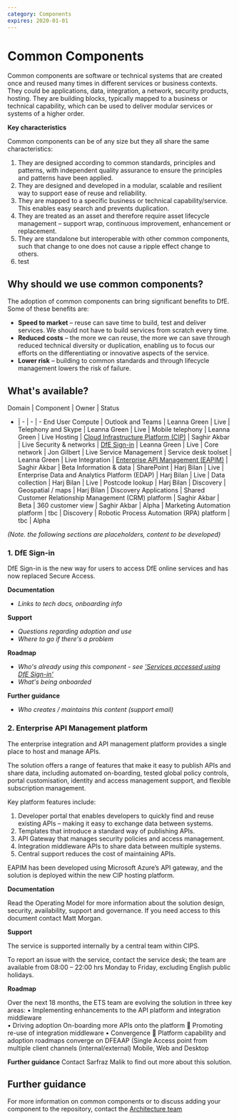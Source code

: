 ```yaml
---
category: Components
expires: 2020-01-01
---
```


# Common Components
Common components are software or technical systems that are created once and reused many times in different services or business contexts. They could be applications, data, integration, a network, security products, hosting. They are building blocks, typically mapped to a business or technical capability, which can be used to deliver modular services or systems of a higher order.

__Key characteristics__

Common components can be of any size but they all share the same characteristics:
1. They are designed according to common standards, principles and patterns, with independent quality assurance to ensure the principles and patterns have been applied.
2. They are designed and developed in a modular, scalable and resilient way to support ease of reuse and reliability.
3. They are mapped to a specific business or technical capability/service. This enables easy search and prevents duplication.
4. They are treated as an asset and therefore require asset lifecycle management – support wrap, continuous improvement, enhancement or replacement.
5. They are standalone but interoperable with other common components, such that change to one does not cause a ripple effect change to others.
6. test

## Why should we use common components? ##

The adoption of common components can bring significant benefits to DfE. Some of these benefits are:
- __Speed to market__ – reuse can save time to build, test and deliver services. We should not have to build services from scratch every time.
- __Reduced costs__ – the more we can reuse, the more we can save through reduced technical diversity or duplication, enabling us to focus our efforts on the differentiating or innovative aspects of the service.
- __Lower risk__ – building to common standards and through lifecycle management lowers the risk of failure.

## What's available? ##

Domain | Component | Owner | Status
- | - | - | -
End User Compute | Outlook and Teams | Leanna Green | Live
| Telephony and Skype | Leanna Green | Live
| Mobile telephony | Leanna Green | Live
Hosting | [Cloud Infrastructure Platform (CIP)](https://educationgovuk.sharepoint.com/sites/ciog/groupdelivery/Home.aspx) | Saghir Akbar | Live
Security & networks | [DfE Sign-in](#dfe-signin) | Leanna Green | Live
| Core network | Jon Gilbert | Live
Service Management | Service desk toolset | Leanna Green | Live
Integration | [Enterprise API Management (EAPIM)](#eapim) | Saghir Akbar | Beta
Information & data | SharePoint | Harj Bilan | Live
| Enterprise Data and Analytics Platform (EDAP) | Harj Bilan | Live
| Data collection | Harj Bilan | Live
| Postcode lookup | Harj Bilan | Discovery
| Geospatial / maps | Harj Bilan | Discovery
Applications | Shared Customer Relationship Management (CRM) platform | Saghir Akbar | Beta
| 360 customer view | Saghir Akbar | Alpha
| Marketing Automation platform | tbc | Discovery
| Robotic Process Automation (RPA) platform | tbc | Alpha

_(Note. the following sections are placeholders, content to be developed)_

<a name="dfe-signin"></a>
### 1. DfE Sign-in
DfE Sign-in is the new way for users to access DfE online services and has now replaced Secure Access.

__Documentation__

- _Links to tech docs, onboarding info_

__Support__

- _Questions regarding adoption and use_
- _Where to go if there's a problem_

__Roadmap__

- _Who's already using this component - see ['Services accessed using DfE Sign-in'](https://services.signin.education.gov.uk/)_
- _What's being onboarded_

__Further guidance__

- _Who creates / maintains this content (support email)_

<a name="eapim"></a>
### 2. Enterprise API Management platform

The enterprise integration and API management platform provides a single place to host and manage APIs.

The solution offers a range of features that make it easy to publish APIs and share data, including automated on-boarding, tested global policy controls, portal customisation, identity and access management support, and flexible subscription management.

Key platform features include:
1.	Developer portal that enables developers to quickly find and reuse existing APIs – making it easy to exchange data between systems.
2.	Templates that introduce a standard way of publishing APIs.
3.	API Gateway that manages security policies and access management.
4.	Integration middleware APIs to share data between multiple systems.
5.	Central support reduces the cost of maintaining APIs.

EAPIM has been developed using Microsoft Azure’s API gateway, and the solution is deployed within the new CIP hosting platform.


__Documentation__

Read the Operating Model for more information about the solution design, security, availability, support and governance. If you need access to this document contact Matt Morgan.  

__Support__

The service is supported internally by a central team within CIPS.

To report an issue with the service, contact the service desk; the team are available from 08:00 – 22:00 hrs Monday to Friday, excluding English public holidays.  

__Roadmap__

Over the next 18 months, the ETS team are evolving the solution in three key areas:
•	Implementing enhancements to the API platform and integration middleware  
•	Driving adoption On-boarding more APIs onto the platform
	Promoting re-use of integration middleware
•	Convergence
	Platform capability and adoption roadmaps converge on DFEAAP (Single Access point from multiple client channels (internal/external) Mobile, Web and Desktop

__Further guidance__
Contact Sarfraz Malik to find out more about this solution.

## Further guidance ##

For more information on common components or to discuss adding your component to the repository, contact the [Architecture team](mailto:architecture.governance@education.gov.uk)
